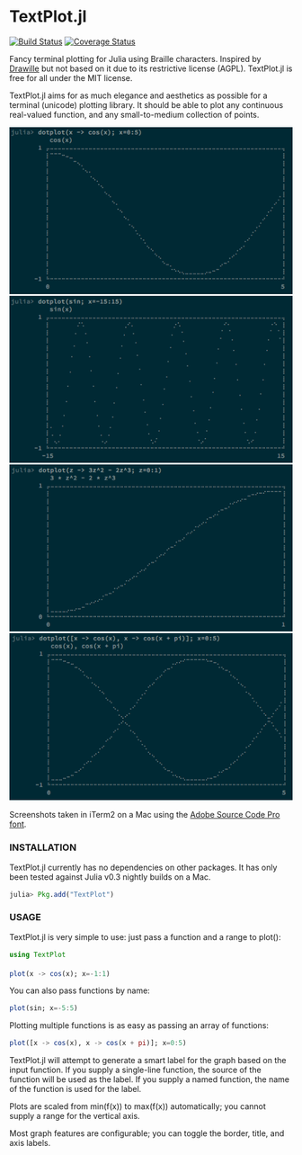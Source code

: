 TextPlot.jl
==========

[![Build Status](https://travis-ci.org/sunetos/TextPlot.jl.svg?branch=master)](https://travis-ci.org/sunetos/TextPlot.jl)
[![Coverage Status](https://coveralls.io/repos/sunetos/TextPlot.jl/badge.png)](https://coveralls.io/r/sunetos/TextPlot.jl)


Fancy terminal plotting for Julia using Braille characters.
Inspired by [Drawille](https://github.com/asciimoo/drawille) but not based on it
due to its restrictive license (AGPL). TextPlot.jl is free for all under the MIT
license.

TextPlot.jl aims for as much elegance and aesthetics as possible for a terminal
(unicode) plotting library. It should be able to plot any continuous real-valued
function, and any small-to-medium collection of points.

![TextPlot.jl screenshot 1](doc/img/plot-screenshot-1.png)
![TextPlot.jl screenshot 2](doc/img/plot-screenshot-2.png)
![TextPlot.jl screenshot 3](doc/img/plot-screenshot-3.png)
![TextPlot.jl screenshot 4](doc/img/plot-screenshot-4.png)

Screenshots taken in iTerm2 on a Mac using the
[Adobe Source Code Pro font](https://github.com/adobe/source-code-pro).

### INSTALLATION

TextPlot.jl currently has no dependencies on other packages. It has only been
tested against Julia v0.3 nightly builds on a Mac.

```julia
julia> Pkg.add("TextPlot")
```

### USAGE

TextPlot.jl is very simple to use: just pass a function and a range to plot():
```julia
using TextPlot

plot(x -> cos(x); x=-1:1)
```

You can also pass functions by name:
```julia
plot(sin; x=-5:5)
```

Plotting multiple functions is as easy as passing an array of functions:
```julia
plot([x -> cos(x), x -> cos(x + pi)]; x=0:5)
```

TextPlot.jl will attempt to generate a smart label for the graph based on the
input function. If you supply a single-line function, the source of the function
will be used as the label. If you supply a named function, the name of the
function is used for the label.

Plots are scaled from min(f(x)) to max(f(x)) automatically; you cannot supply a
range for the vertical axis.

Most graph features are configurable; you can toggle the border, title, and axis
labels.
